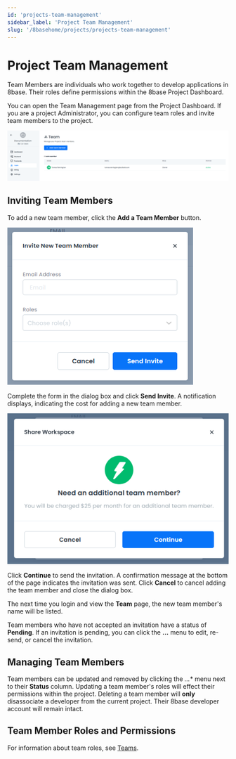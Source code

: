 ```yaml
---
id: 'projects-team-management'
sidebar_label: 'Project Team Management'
slug: '/8basehome/projects/projects-team-management'
---
```

# Project Team Management

Team Members are individuals who work together to develop applications in 8base. Their roles define permissions within the 8base Project Dashboard.

You can open the Team Management page from the Project Dashboard. If you are a project Administrator, you can configure team roles and invite team members to the project.

![Team](./_images/projects-project-ui-walkthrough-team.png)

## Inviting Team Members

To add a new team member, click the **Add a Team Member** button.

![Add Team Member](./_images/projects-project-ui-walkthrough-team-add-member.png)

Complete the form in the dialog box and click **Send Invite**. A notification displays, indicating the cost for adding a new team member.

![Team Member Notification](./_images/projects-project-ui-walkthrough-team-add-member-notification.png)

Click **Continue** to send the invitation. A confirmation message at the bottom of the page indicates the invitation was sent. Click **Cancel** to cancel adding the team member and close the dialog box.

The next time you login and view the **Team** page, the new team member's name will be listed. 

Team members who have not accepted an invitation have a status of **Pending**. If an invitation is pending, you can click the **...** menu to edit, re-send, or cancel the invitation. 

## Managing Team Members

Team members can be updated and removed by clicking the *...** menu next to their **Status** column. Updating a team member's roles will effect their permissions within the project. Deleting a team member will **only** disassociate a developer from the current project. Their 8base developer account will remain intact.

## Team Member Roles and Permissions

For information about team roles, see [Teams](../../backend/8base-console-teams.md).
